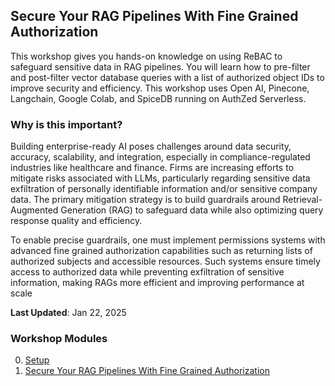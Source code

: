 ## Secure Your RAG Pipelines With Fine Grained Authorization

This workshop gives you hands-on knowledge on using ReBAC to safeguard sensitive data in RAG pipelines. You will learn how to pre-filter and post-filter vector database queries with a list of authorized object IDs to improve security and efficiency. This workshop uses Open AI, Pinecone, Langchain, Google Colab, and SpiceDB running on AuthZed Serverless.

### Why is this important? 

Building enterprise-ready AI poses challenges around data security, accuracy, scalability, and integration, especially in compliance-regulated industries like healthcare and finance. Firms are increasing efforts to mitigate risks associated with LLMs, particularly regarding sensitive data exfiltration of personally identifiable information and/or sensitive company data. The primary mitigation strategy is to build guardrails around Retrieval-Augmented Generation (RAG) to safeguard data while also optimizing query response quality and efficiency. 

To enable precise guardrails, one must implement permissions systems with advanced fine grained authorization capabilities such as returning lists of authorized subjects and accessible resources. Such systems ensure timely access to authorized data while preventing exfiltration of sensitive information, making RAGs more efficient and improving performance at scale

**Last Updated**: Jan 22, 2025

### Workshop Modules

0. [Setup](https://github.com/authzed/workshops/blob/google-colab/secure-rag-pipelines/00-setup.md)
1. [Secure Your RAG Pipelines With Fine Grained Authorization](https://colab.research.google.com/drive/1933-bS7TqEVSOFVg-BHSC1lGuHO3IOy5?usp=sharing)

